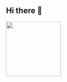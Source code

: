 ## Hi there 🎀

<img align="center" src="https://i.gifer.com/origin/bf/bfb8c527d568ee087905b0b4b525a192_w200.webp" height="150" />
<!--
**GannaFilch/GannaFilch** is a ✨ _special_ ✨ repository because its `README.md` (this file) appears on your GitHub profile.

Here are some ideas to get you started:

- 🔭 I’m currently working on ...
- 🌱 I’m currently learning ...
- 👯 I’m looking to collaborate on ...
- 🤔 I’m looking for help with ...
- 💬 Ask me about ...
- 📫 How to reach me: ...
- 😄 Pronouns: ...
- ⚡ Fun fact: ...
-->
